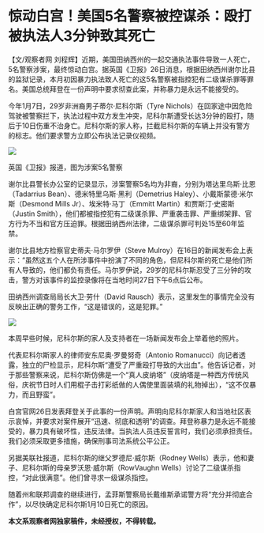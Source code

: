 # 惊动白宫！美国5名警察被控谋杀：殴打被执法人3分钟致其死亡

【文/观察者网
刘程辉】近期，美国田纳西州的一起交通执法事件导致一人死亡，5名警察涉案，最终惊动白宫。据英国《卫报》26日消息，根据田纳西州谢尔比县的监狱记录，本月初因暴力执法致人死亡的这5名警察被指控犯有二级谋杀罪等罪名。美国总统拜登在一份声明中要求彻查此案，并称暴力是永远不能接受的。

今年1月7日，29岁非洲裔男子蒂尔·尼科尔斯（Tyre
Nichols）在回家途中因危险驾驶被警察拦下，执法过程中双方发生冲突，尼科尔斯遭受长达3分钟的殴打，随后于10日伤重不治身亡。尼科尔斯的家人称，拦截尼科尔斯的车辆上并没有警方的标志。他们要求警方立即公布执法记录仪视频。

![](https://inews.gtimg.com/newsapp_bt/0/15629171598/1000)

英国《卫报》报道，图为涉案5名警察

谢尔比县警长办公室的记录显示，涉案警察5名均为非裔，分别为塔达里乌斯·比恩（Tadarrius Bean）、德米特里乌斯·黑利（Demetrius
Haley）、小戴斯蒙德·米尔斯（Desmond Mills Jr）、埃米特·马丁（Emmitt Martin）和贾斯汀·史密斯（Justin
Smith），他们都被指控犯有二级谋杀罪、严重袭击罪、严重绑架罪、官方行为不当和官方压迫罪。根据田纳西州法律，二级谋杀罪可判处15至60年监禁。

谢尔比县地方检察官史蒂夫·马尔罗伊（Steve
Mulroy）在16日的新闻发布会上表示：“虽然这五个人在所涉事件中扮演了不同的角色，但尼科尔斯的死亡是他们所有人导致的，他们都负有责任。马尔罗伊说，29岁的尼科尔斯忍受了三分钟的攻击，警方对该事件的监控录像将在当地时间27日下午6点后公布。

田纳西州调查局局长大卫·劳什（David Rausch）表示，这里发生的事情完全没有反映出正确的警务工作，“这是错误的，这是犯罪。”

![](https://inews.gtimg.com/newsapp_bt/0/15629171699/1000)

本周早些时候，尼科尔斯的家人及支持者在一场新闻发布会上举着他的照片。

代表尼科尔斯家人的律师安东尼奥·罗曼努奇（Antonio
Romanucci）向记者透露，独立的尸检显示，尼科尔斯“遭受了严重殴打导致的大出血”。他告诉记者，对于那些警察来说，尼科尔斯仿佛是一个“真人皮纳塔”（皮纳塔是一种西方传统风俗，庆祝节日时人们用棍子击打彩纸做的人偶使里面装填的礼物掉出），“这不仅暴力，而且野蛮”。

白宫官网26日发表拜登关于此事的一份声明。声明向尼科尔斯家人和当地社区表示哀悼，并要求对案件展开“迅速、彻底和透明”的调查。拜登称暴力是永远不能接受的，暴力具有破坏性，违反法律。当执法人员违反誓言时，我们必须承担责任。我们必须采取更多措施，确保刑事司法系统公平公正。

另据美联社报道，尼科尔斯的继父罗德尼·威尔斯（Rodney Wells）表示，他和妻子、尼科尔斯的母亲罗沃恩·威尔斯（RowVaughn
Wells）讨论了二级谋杀指控，“对此很满意”。他们曾寻求一级谋杀指控。

随着州和联邦调查的继续进行，孟菲斯警察局长戴维斯承诺警方将“充分并彻底合作”，以尽快确定尼科尔斯1月10日死亡的原因。

**本文系观察者网独家稿件，未经授权，不得转载。**

